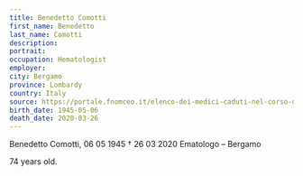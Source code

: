 ```yaml
---
title: Benedetto Comotti
first_name: Benedetto
last_name: Comotti
description: 
portrait: 
occupation: Hematologist
employer: 
city: Bergamo
province: Lombardy
country: Italy 
source: https://portale.fnomceo.it/elenco-dei-medici-caduti-nel-corso-dellepidemia-di-covid-19/
birth_date: 1945-05-06
death_date: 2020-03-26
---
```


Benedetto Comotti, 06 05 1945 † 26 03 2020
Ematologo – Bergamo

74 years old.